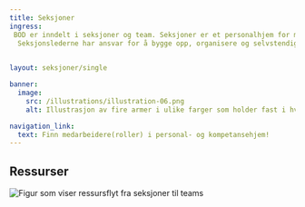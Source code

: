 ```yaml
---
title: Seksjoner
ingress: 
 BOD er inndelt i seksjoner og team. Seksjoner er et personalhjem for medarbeidere fra felles kompetanseområder. Seksjonene skal bygge kompetansekapasitet og avgir ressurser(roller) til leveranse-områder, som til Digdir sine produktgrupper/tilhørende team, prosjekter og andre tiltak. 
  Seksjonslederne har ansvar for å bygge opp, organisere og selvstendiggjøre fagmiljøene på best mulig måte. Å bygge kompetansekapasitet innebærer rekruttering, opplæring og utvikling av ansatte. Videre sørge for investering i utdanning og utvikling av nye fagfelt, og bygging av et system for kunnskapsdeling. Dette for å øke kompetanse og kunnskap, ferdigheter, og læring av hverandre, for å styrke vår samlede kapasitet inn mot vårt fremtidige behov.
 

layout: seksjoner/single

banner:
  image:
    src: /illustrations/illustration-06.png
    alt: Illustrasjon av fire armer i ulike farger som holder fast i hverandre

navigation_link:
  text: Finn medarbeidere(roller) i personal- og kompetansehjem!
---
```


## Ressurser

![Figur som viser ressursflyt fra seksjoner til teams](/images/pom-vs-sections.svg)
